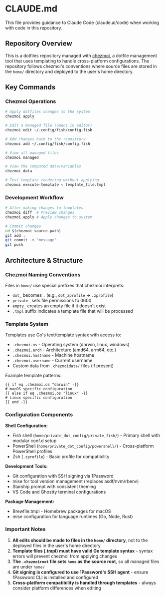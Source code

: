 # CLAUDE.md

This file provides guidance to Claude Code (claude.ai/code) when working with code in this repository.

## Repository Overview

This is a dotfiles repository managed with [chezmoi](https://www.chezmoi.io/), a dotfile management tool that uses templating to handle cross-platform configurations. The repository follows chezmoi's conventions where source files are stored in the `home/` directory and deployed to the user's home directory.

## Key Commands

### Chezmoi Operations
```bash
# Apply dotfiles changes to the system
chezmoi apply

# Edit a managed file (opens in editor)
chezmoi edit ~/.config/fish/config.fish

# Add changes back to the repository
chezmoi add ~/.config/fish/config.fish

# View all managed files
chezmoi managed

# View the computed data/variables
chezmoi data

# Test template rendering without applying
chezmoi execute-template < template_file.tmpl
```

### Development Workflow
```bash
# After making changes to templates
chezmoi diff  # Preview changes
chezmoi apply # Apply changes to system

# Commit changes
cd $(chezmoi source-path)
git add .
git commit -m "message"
git push
```

## Architecture & Structure

### Chezmoi Naming Conventions
Files in `home/` use special prefixes that chezmoi interprets:
- `dot_` becomes `.` (e.g., `dot_zprofile` → `.zprofile`)
- `private_` sets file permissions to 0600
- `empty_` creates an empty file if it doesn't exist
- `.tmpl` suffix indicates a template file that will be processed

### Template System
Templates use Go's text/template syntax with access to:
- `.chezmoi.os` - Operating system (darwin, linux, windows)
- `.chezmoi.arch` - Architecture (amd64, arm64, etc.)
- `.chezmoi.hostname` - Machine hostname
- `.chezmoi.username` - Current username
- Custom data from `.chezmoidata/` files (if present)

Example template patterns:
```
{{ if eq .chezmoi.os "darwin" -}}
# macOS specific configuration
{{ else if eq .chezmoi.os "linux" -}}
# Linux specific configuration
{{ end -}}
```

### Configuration Components

**Shell Configuration:**
- Fish shell (`home/private_dot_config/private_fish/`) - Primary shell with modular conf.d setup
- PowerShell (`home/private_dot_config/powershell/`) - Cross-platform PowerShell profiles
- Zsh (`.zprofile`) - Basic profile for compatibility

**Development Tools:**
- Git configuration with SSH signing via 1Password
- mise for tool version management (replaces asdf/nvm/rbenv)
- Starship prompt with consistent theming
- VS Code and Ghostty terminal configurations

**Package Management:**
- Brewfile.tmpl - Homebrew packages for macOS
- mise configuration for language runtimes (Go, Node, Rust)

### Important Notes

1. **All edits should be made to files in the `home/` directory**, not to the deployed files in the user's home directory
2. **Template files (.tmpl) must have valid Go template syntax** - syntax errors will prevent chezmoi from applying changes
3. **The `.chezmoiroot` file sets `home` as the source root**, so all managed files are under `home/`
4. **Git signing is configured to use 1Password's SSH agent** - ensure 1Password CLI is installed and configured
5. **Cross-platform compatibility is handled through templates** - always consider platform differences when editing